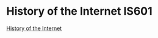 # History of the Internet IS601

[History of the Internet](internethistorysujit.eastus.azurecontainer.io)
